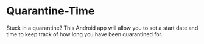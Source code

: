 # Quarantine-Time
Stuck in a quarantine? This Android app will allow you to set a start date and time to keep track of how long you have been quarantined for.
